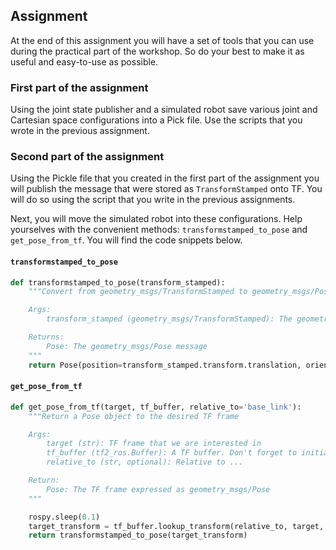 ## Assignment

At the end of this assignment you will have a set of tools that you can use during the practical part of the workshop. So do your best to make it as useful and easy-to-use as possible.

### First part of the assignment
Using the joint state publisher and a simulated robot save various joint and Cartesian space configurations into a Pick file. Use the scripts that you wrote in the previous assignment.


### Second part of the assignment
Using the Pickle file that you created in the first part of the assignment you will publish the message that were stored as `TransformStamped` onto TF. You will do so using the script that you write in the previous assignments.

Next, you will move the simulated robot into these configurations. Help yourselves with the convenient methods: `transformstamped_to_pose` and `get_pose_from_tf`. You will find the code snippets below.

#### `transformstamped_to_pose`
```python
def transformstamped_to_pose(transform_stamped):
    """Convert from geometry_msgs/TransformStamped to geometry_msgs/Pose

    Args:
        transform_stamped (geometry_msgs/TransformStamped): The geometry_msgs/TransformStamped message to convert

    Returns:
        Pose: The geometry_msgs/Pose message
    """
    return Pose(position=transform_stamped.transform.translation, orientation=transform_stamped.transform.rotation)
```

#### `get_pose_from_tf`

```python
def get_pose_from_tf(target, tf_buffer, relative_to='base_link'):
    """Return a Pose object to the desired TF frame

    Args:
        target (str): TF frame that we are interested in
        tf_buffer (tf2_ros.Buffer): A TF buffer. Don't forget to initialize it with the listener!!!
        relative_to (str, optional): Relative to ...

    Return:
        Pose: The TF frame expressed as geometry_msgs/Pose
    """

    rospy.sleep(0.1)
    target_transform = tf_buffer.lookup_transform(relative_to, target, rospy.Time(0))
    return transformstamped_to_pose(target_transform)
```